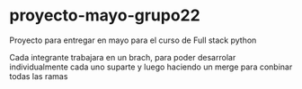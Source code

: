 # proyecto-mayo-grupo22
Proyecto para entregar en mayo para el curso de Full stack python

Cada integrante trabajara en un brach, para poder desarrolar individualmente cada uno suparte y luego
haciendo un merge para conbinar todas las ramas